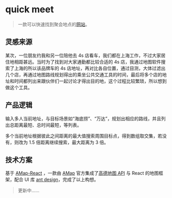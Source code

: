 # quick meet

> 一款可以快速找到聚会地点的[网站](https://yasinchan.com/quick-meet/)。

## 灵感来源

某次，一位朋友约我和另一位陪他去 4s 店看车，我们都在上海工作，不过大家居住地相距甚远。当时为了找到对大家通勤都比较合适的 4s 店，我通过地图软件搜索了上海的所以该品牌车的 4s 店地址，再对比各自位置，通过目测，大体过滤出几个店，再通过地图路线规划得出的乘坐公共交通工具的时间，最后将多个店的地址和时间都列出来跟伙伴们一起讨论才得出目的地，这个过程比较繁琐，所以想到做这个工具。

## 产品逻辑

输入多人当前地址，与目标场景如“海底捞”、“万达”，规划出相应的路线，并且列出总距离最短、总时间最短，等列表。

多个当前地址根据彼此之间距离的最大值搜索周围目标点，得到数组取交集，若没有，则改为 1.5 倍距离继续搜索，最大距离为 3 倍。

## 技术方案
基于 [AMap-React](https://jimnox.gitee.io/amap-react/) ，一款由 [AMap](https://amap.com/) 官方集成了[高德地图 API](https://lbs.amap.com/api/jsapi-v2/summary/) 与 React 的地图框架，配合 UI 库 [ant design](https://ant.design/index-cn)，完成了以上构想。

> 更新中……